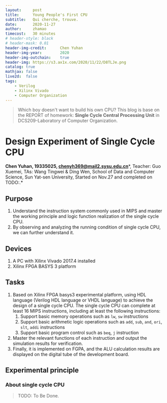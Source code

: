 ```yaml
---
layout:     post
title:      Young People's First CPU
subtitle:   Qui cherche, trouve.
date:       2020-11-27
author:     zhamao
timecost:   30 minutes
# header-style: black
# header-mask: 0.01
header-img-credit:      Chen Yuhan
header-img-year:        2020
header-img-outchain:    true
header-img: https://s3.ax1x.com/2020/11/22/D8TLJe.png
catalog: true
mathjax: false
live2d:  false
tags:
    - Verilog
    - Xilinx Vivado
    - Computer Organization
---
```


> Which boy doesn't want to build his own CPU?
> This blog is base on the REPORT of homework: **Single Cycle Central Processing Unit** in DCS209-Laboratory of Computer Organization.

# Design Experiment of Single Cycle CPU

**Chen Yuhan, 19335025, chenyh369@mail2.sysu.edu.cn***, Teacher: Guo Xuemei, TAs: Wang Tingwei & Ding Wen, School of Data and Computer Science, Sun Yat-sen University, Started on Nov.27 and completed on TODO:.*

## Purpose

1. Understand the instruction system commonly used in MIPS and master the working principle and logic function realization of the single cycle CPU.
2. By observing and analyzing the running condition of single cycle CPU, we can further understand it.

## Devices

1. A PC with Xilinx Vivado 2017.4 installed
2. Xilinx FPGA BASYS 3 platform

## Tasks

1. Based on Xilinx FPGA basys3 experimental platform, using HDL language (Verilog HDL language or VHDL language) to achieve the design of a single cycle CPU. The single cycle CPU can complete at least 16 MIPS instructions, including at least the following instructions:
   1. Support basic memory operations such as `lw`, `sw` instructions
   2. Support basic arithmetic logic operations such as `add`, `sub`, `and`, `ori`, `slt`, `addi` instructions
   3. Support basic program control such as `beq`, `j` instruction
2. Master the relevant functions of each instruction and output the simulation results for verification.
3. Finally, it is implemented on FGPA, and the ALU calculation results are displayed on the digital tube of the development board.

## Experimental principle

### About single cycle CPU

>TODO: To Be Done.
